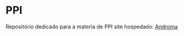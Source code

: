 # PPI
Repositório dedicado para a materia de PPI
site hospedado: 
    <a href="http://androma.infinityfreeapp.com" target = "_blank" >Androma</a> 
